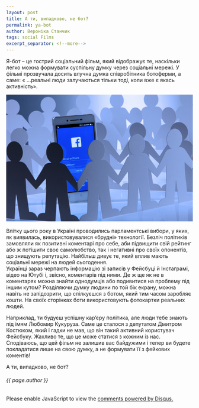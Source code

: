 ```yaml
---
layout: post
title: А ти, випадково, не бот?
permalink: ya-bot
author: Вероніка Станчик
tags: social Films
excerpt_separator: <!--more-->
---
```


Я-бот – це гострий соціальний фільм, який відображує те, наскільки легко можна формувати суспільну думку через соціальні мережі. У фільмі прозвучала досить влучна думка співробітника ботоферми, а саме:
 « …реальні люди залучаються тільки тоді, коли вже є якась активність».
 <!--more-->
 
 ![я Бот](https://raw.githubusercontent.com/VeronikaStanchyk/VeronikaStanchyk.github.io/master/images/bot-1.jpg)
 
 
Влітку цього року в Україні проводились парламентські вибори, у яких, як виявилась, використовувалися «брудні» технології. Безліч політиків замовляли як  позитивні коментарі про себе, аби підвищити свій рейтинг або ж потішити своє самолюбство, так і негативні про своїх опонентів, що знищують репутацію. Найбільш дивує те, який вплив мають соціальні мережі на людей сьогодення.  
Українці зараз черпають інформацію зі записів у Фейсбуці й Інстаграмі, відео на Ютубі і, звісно, коментарів під ними. Де ж ще як не в коментарях можна знайти однодумців або подивитися на проблему під іншим кутом? Розділяючи думку людини по той бік екрану, можна навіть не запідозрити, що спілкуєшся з ботом, який тим часом заробляє кошти. На своїх сторінках боти використовують фотокартки реальних людей.

Наприклад, ти будуєш успішну кар’єру політика, але люди тебе знають під імям Любомир Кукуруза. Саме це сталося з депутатом Дмитром Костюком, який і гадки не мав, що він такий активний користувач Фейсбуку. Жахливо те, що це може статися з кожним із нас.
Сподіваюсь, що цей фільм не залишив вас байдужими і тепер ви будете покладатися лише на свою думку, а не формувати її з фейкових коментів!

А ти, випадково, не бот?

<h6>{{ page.author }}</h6>

<div id="disqus_thread"></div>
<script>
var disqus_config = function () {
this.page.url = 'https://veronikastanchyk.github.io/ya-bot';  // Replace PAGE_URL with your page's canonical URL variable
this.page.identifier = 'ya-bot'; // Replace PAGE_IDENTIFIER with your page's unique identifier variable
};

(function() { // DON'T EDIT BELOW THIS LINE
var d = document, s = d.createElement('script');
s.src = 'https://https-veronikastanchyk-github-io.disqus.com/embed.js';
s.setAttribute('data-timestamp', +new Date());
(d.head || d.body).appendChild(s);
})();
</script>
<noscript>Please enable JavaScript to view the <a href="https://disqus.com/?ref_noscript">comments powered by Disqus.</a></noscript>
